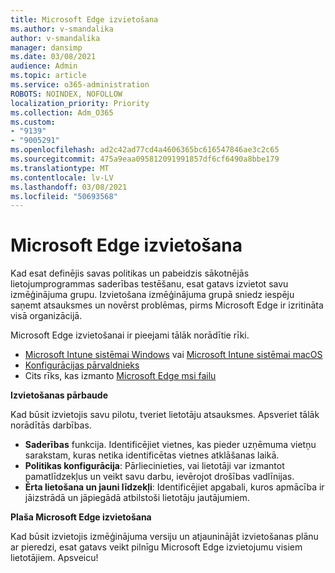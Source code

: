 ```yaml
---
title: Microsoft Edge izvietošana
ms.author: v-smandalika
author: v-smandalika
manager: dansimp
ms.date: 03/08/2021
audience: Admin
ms.topic: article
ms.service: o365-administration
ROBOTS: NOINDEX, NOFOLLOW
localization_priority: Priority
ms.collection: Adm_O365
ms.custom:
- "9139"
- "9005291"
ms.openlocfilehash: ad2c42ad77cd4a4606365bc616547846ae3c2c65
ms.sourcegitcommit: 475a9eaa095812091991857df6cf6490a8bbe179
ms.translationtype: MT
ms.contentlocale: lv-LV
ms.lasthandoff: 03/08/2021
ms.locfileid: "50693568"
---
```

# <a name="deploy-microsoft-edge"></a>Microsoft Edge izvietošana

Kad esat definējis savas politikas un pabeidzis sākotnējās lietojumprogrammas saderības testēšanu, esat gatavs izvietot savu izmēģinājuma grupu. Izvietošana izmēģinājuma grupā sniedz iespēju saņemt atsauksmes un novērst problēmas, pirms Microsoft Edge ir izritināta visā organizācijā.

Microsoft Edge izvietošanai ir pieejami tālāk norādītie rīki.

- [Microsoft Intune sistēmai Windows](https://docs.microsoft.com/mem/intune/apps/apps-windows-edge) vai [Microsoft Intune sistēmai macOS](https://docs.microsoft.com/mem/intune/apps/apps-edge-macos)
- [Konfigurācijas pārvaldnieks](https://docs.microsoft.com/DeployEdge/deploy-edge-with-configuration-manager)
- Cits rīks, kas izmanto [Microsoft Edge msi failu](https://www.microsoft.com/edge/business/download)

**Izvietošanas pārbaude**

Kad būsit izvietojis savu pilotu, tveriet lietotāju atsauksmes. Apsveriet tālāk norādītās darbības.
- **Saderības** funkcija. Identificējiet vietnes, kas pieder uzņēmuma vietņu sarakstam, kuras netika identificētas vietnes atklāšanas laikā.
- **Politikas konfigurācija**: Pārliecinieties, vai lietotāji var izmantot pamatlīdzekļus un veikt savu darbu, ievērojot drošības vadlīnijas.
- **Ērta lietošana un jauni līdzekļi**: Identificējiet apgabali, kuros apmācība ir jāizstrādā un jāpiegādā atbilstoši lietotāju jautājumiem.

**Plaša Microsoft Edge izvietošana**

Kad būsit izvietojis izmēģinājuma versiju un atjauninājāt izvietošanas plānu ar pieredzi, esat gatavs veikt pilnīgu Microsoft Edge izvietojumu visiem lietotājiem. Apsveicu!

